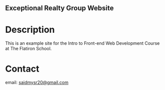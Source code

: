 Exceptional Realty Group Website
---

# Description 

This is an example site for the Intro to Front-end Web Development Course at The Flatiron School.

# Contact 

email: saidmysr20@gmail.com